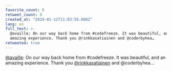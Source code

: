 ```yaml
---
favorite_count: 0
retweet_count: 0
created_at: "2019-01-12T11:03:56.000Z"
lang: en
full_text: >-
  @availle: On our way back home from #codefreeze. It was beautiful, and an
  amazing experience. Thank you @rinkkasatiainen and @coderbyhea…
retweeted: true
---
```


[@availle](https://twitter.com/availle): On our way back home from #codefreeze.
It was beautiful, and an amazing experience. Thank you
[@rinkkasatiainen](https://twitter.com/rinkkasatiainen) and @coderbyhea…

